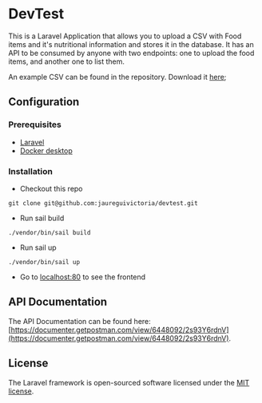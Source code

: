 # DevTest

This is a Laravel Application that allows you to upload a CSV with Food items and it's nutritional information and stores it in the database. It has an API to be consumed by anyone with two endpoints: one to upload the food items, and another one to list them.

An example CSV can be found in the repository. Download it [here](https://github.com/jaureguivictoria/devtest/blob/main/samplefooddata.csv);

## Configuration

### Prerequisites

- [Laravel](https://laravel.com/docs/10.x#laravel-and-docker)
- [Docker desktop](https://laravel.com/docs/10.x#laravel-and-docker)

### Installation

- Checkout this repo
```console
git clone git@github.com:jaureguivictoria/devtest.git
```

- Run sail build
```console
./vendor/bin/sail build
```
- Run sail up
```console
./vendor/bin/sail up
```

- Go to [localhost:80](localhost:80) to see the frontend


## API Documentation

The API Documentation can be found here: [https://documenter.getpostman.com/view/6448092/2s93Y6rdnV](https://documenter.getpostman.com/view/6448092/2s93Y6rdnV). 

## License

The Laravel framework is open-sourced software licensed under the [MIT license](https://opensource.org/licenses/MIT).
